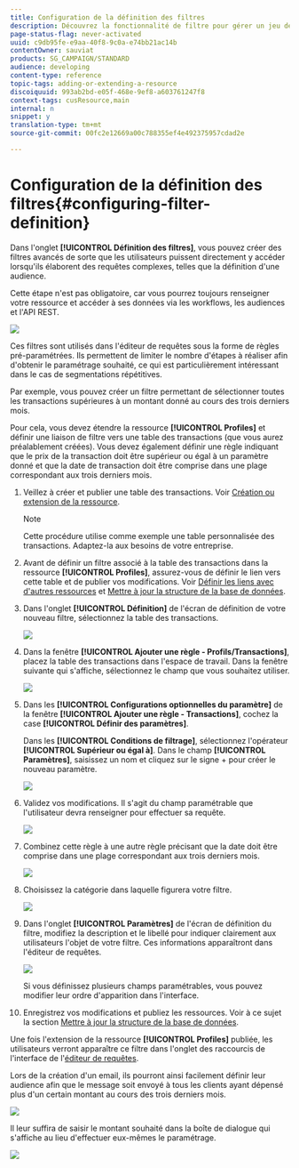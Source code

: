 ```yaml
---
title: Configuration de la définition des filtres
description: Découvrez la fonctionnalité de filtre pour gérer un jeu de données volumineux.
page-status-flag: never-activated
uuid: c9db95fe-e9aa-40f8-9c0a-e74bb21ac14b
contentOwner: sauviat
products: SG_CAMPAIGN/STANDARD
audience: developing
content-type: reference
topic-tags: adding-or-extending-a-resource
discoiquuid: 993ab2bd-e05f-468e-9ef8-a603761247f8
context-tags: cusResource,main
internal: n
snippet: y
translation-type: tm+mt
source-git-commit: 00fc2e12669a00c788355ef4e492375957cdad2e

---
```



# Configuration de la définition des filtres{#configuring-filter-definition}

Dans l'onglet **[!UICONTROL Définition des filtres]**, vous pouvez créer des filtres avancés de sorte que les utilisateurs puissent directement y accéder lorsqu'ils élaborent des requêtes complexes, telles que la définition d'une audience.

Cette étape n'est pas obligatoire, car vous pourrez toujours renseigner votre ressource et accéder à ses données via les workflows, les audiences et l'API REST.

![](assets/custom_resource_filter-definition.png)

Ces filtres sont utilisés dans l'éditeur de requêtes sous la forme de règles pré-paramétrées. Ils permettent de limiter le nombre d'étapes à réaliser afin d'obtenir le paramétrage souhaité, ce qui est particulièrement intéressant dans le cas de segmentations répétitives.

Par exemple, vous pouvez créer un filtre permettant de sélectionner toutes les transactions supérieures à un montant donné au cours des trois derniers mois.

Pour cela, vous devez étendre la ressource **[!UICONTROL Profiles]** et définir une liaison de filtre vers une table des transactions (que vous aurez préalablement créées). Vous devez également définir une règle indiquant que le prix de la transaction doit être supérieur ou égal à un paramètre donné et que la date de transaction doit être comprise dans une plage correspondant aux trois derniers mois.

1. Veillez à créer et publier une table des transactions. Voir [Création ou extension de la ressource](../../developing/using/creating-or-extending-the-resource.md).

   >[!NOTE]
   >
   >Cette procédure utilise comme exemple une table personnalisée des transactions. Adaptez-la aux besoins de votre entreprise.

1. Avant de définir un filtre associé à la table des transactions dans la ressource **[!UICONTROL Profiles]**, assurez-vous de définir le lien vers cette table et de publier vos modifications. Voir [Définir les liens avec d'autres ressources](../../developing/using/configuring-the-resource-s-data-structure.md#defining-links-with-other-resources) et [Mettre à jour la structure de la base de données](../../developing/using/updating-the-database-structure.md).
1. Dans l'onglet **[!UICONTROL Définition]** de l'écran de définition de votre nouveau filtre, sélectionnez la table des transactions.

   ![](assets/custom_resource_filter-definition_example-empty.png)

1. Dans la fenêtre **[!UICONTROL Ajouter une règle - Profils/Transactions]**, placez la table des transactions dans l'espace de travail. Dans la fenêtre suivante qui s'affiche, sélectionnez le champ que vous souhaitez utiliser.

   ![](assets/custom_resource_filter-definition_example-field.png)

1. Dans les **[!UICONTROL Configurations optionnelles du paramètre]** de la fenêtre **[!UICONTROL Ajouter une règle - Transactions]**, cochez la case **[!UICONTROL Définir des paramètres]**.

   Dans les **[!UICONTROL Conditions de filtrage]**, sélectionnez l'opérateur **[!UICONTROL Supérieur ou égal à]**. Dans le champ **[!UICONTROL Paramètres]**, saisissez un nom et cliquez sur le signe + pour créer le nouveau paramètre.

   ![](assets/custom_resource_filter-definition_example-parameter.png)

1. Validez vos modifications. Il s'agit du champ paramétrable que l'utilisateur devra renseigner pour effectuer sa requête.

   ![](assets/custom_resource_filter-definition_ex_edit-rule.png)

1. Combinez cette règle à une autre règle précisant que la date doit être comprise dans une plage correspondant aux trois derniers mois.

   ![](assets/custom_resource_filter-definition_example.png)

1. Choisissez la catégorie dans laquelle figurera votre filtre.

   ![](assets/custom_resource_filter-definition_category.png)

1. Dans l'onglet **[!UICONTROL Paramètres]** de l'écran de définition du filtre, modifiez la description et le libellé pour indiquer clairement aux utilisateurs l'objet de votre filtre. Ces informations apparaîtront dans l'éditeur de requêtes.

   ![](assets/custom_resource_filter-definition_parameters.png)

   Si vous définissez plusieurs champs paramétrables, vous pouvez modifier leur ordre d'apparition dans l'interface.

1. Enregistrez vos modifications et publiez les ressources. Voir à ce sujet la section [Mettre à jour la structure de la base de données](../../developing/using/updating-the-database-structure.md).

Une fois l'extension de la ressource **[!UICONTROL Profiles]** publiée, les utilisateurs verront apparaître ce filtre dans l'onglet des raccourcis de l'interface de l'[éditeur de requêtes](../../automating/using/editing-queries.md).

Lors de la création d'un email, ils pourront ainsi facilement définir leur audience afin que le message soit envoyé à tous les clients ayant dépensé plus d'un certain montant au cours des trois derniers mois.

![](assets/custom_resource_filter-definition_email-audience.png)

Il leur suffira de saisir le montant souhaité dans la boîte de dialogue qui s'affiche au lieu d'effectuer eux-mêmes le paramétrage.

![](assets/custom_resource_filter-definition_email-audience_filter.png)

